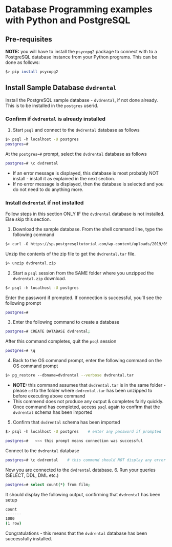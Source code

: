 # Database Programming examples with Python and PostgreSQL

## Pre-requisites
**NOTE:** you will have to install the `psycopg2` package to connect with to a PostgreSQL
database instance from your Python programs. This can be done as follows:
```bash
$> pip install psycopg2
```

## Install Sample Database `dvdrental`
Install the PostgreSQL sample database - `dvdrental`, if not done already. This is to be
installed in the `postgres` userid.

### Confirm if `dvdrental` is already installed
1. Start `psql` and connect to the `dvdrental` database as follows
```bash
$> psql -h localhost -U postgres
postgres=# 
```
At the `postgres=#` prompt, select the `dvdrental` database as follows
```bash
postgres=# \c dvdrental
```
* If an error message is displayed, this database is most probably NOT install - install it as explained in the next section.
* If no error message is displayed, then the database is selected and you do not need to do anything more. 

### Install `dvdrental` if not installed
Follow steps in this section ONLY IF the `dvdrental` database is not installed. Else skip this section.

1. Download the sample database. From the shell command line, type the following command
```bash
$> curl -O https://sp.postgresqltutorial.com/wp-content/uploads/2019/05/dvdrental.zip
```
Unzip the contents of the zip file to get the `dvdrental.tar` file.
```bash
$> unzip dvdrental.zip
```
2. Start a `psql` session from the SAME folder where you unzipped the `dvdrental.zip` download.
```bash
$> psql -h localhost -U postgres 
```
Enter the password if prompted. If connection is successful, you'll see the following prompt
```bash
postgres=# 
```
3. Enter the following command to create a database
```bash
postgres=# CREATE DATABASE dvdrental; 
```
After this command completes, quit the `psql` session
```bash
postgres=# \q
```
4. Back to the OS command prompt, enter the following command on the OS command prompt
```bash
$> pg_restore --dbname=dvdrental --verbose dvdrental.tar
```
* **NOTE:** this command assumes that `dvdrental.tar` is in the same folder - please `cd` to
the folder where `dvdrental.tar` has been unzipped to before executing above command
* This commend does not produce any output & completes fairly quickly. Once command has 
completed, access `psql` again to confirm that the `dvdrental` schema has been imported
5. Confirm that `dvdrental` schema has been imported
```bash
$> psql -h localhost -U postgres    # enter any password if prompted

postgres=#   <<< this prompt means connection was successful
```
Connect to the `dvdrental` database
```bash
postgres=# \c dvdrental    # this command should NOT display any error
```
Now you are connected to the `dvdrental` database.
6. Run your queries (SELECT, DDL, DML etc.)
```bash
postgres=# select count(*) from film;
```
It should display the following output, confirming that `dvdrental` has been setup
```bash
count
-------
1000
(1 row)
```
Congratulations - this means that the `dvdrental` database has been successfully installed. 


